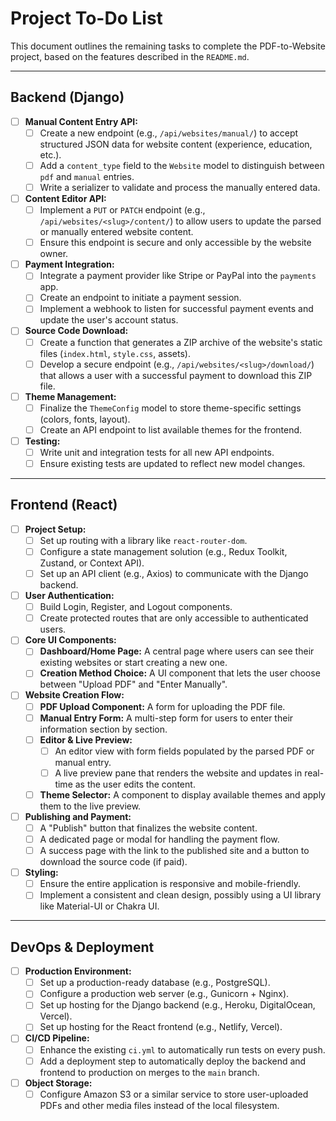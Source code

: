  <!-- Todo updated the json format for the backend  -->
# Project To-Do List

This document outlines the remaining tasks to complete the PDF-to-Website project, based on the features described in the `README.md`.

---

## Backend (Django)

-   [ ] **Manual Content Entry API:**
    -   [ ] Create a new endpoint (e.g., `/api/websites/manual/`) to accept structured JSON data for website content (experience, education, etc.).
    -   [ ] Add a `content_type` field to the `Website` model to distinguish between `pdf` and `manual` entries.
    -   [ ] Write a serializer to validate and process the manually entered data.

-   [ ] **Content Editor API:**
    -   [ ] Implement a `PUT` or `PATCH` endpoint (e.g., `/api/websites/<slug>/content/`) to allow users to update the parsed or manually entered website content.
    -   [ ] Ensure this endpoint is secure and only accessible by the website owner.

-   [ ] **Payment Integration:**
    -   [ ] Integrate a payment provider like Stripe or PayPal into the `payments` app.
    -   [ ] Create an endpoint to initiate a payment session.
    -   [ ] Implement a webhook to listen for successful payment events and update the user's account status.

-   [ ] **Source Code Download:**
    -   [ ] Create a function that generates a ZIP archive of the website's static files (`index.html`, `style.css`, assets).
    -   [ ] Develop a secure endpoint (e.g., `/api/websites/<slug>/download/`) that allows a user with a successful payment to download this ZIP file.

-   [ ] **Theme Management:**
    -   [ ] Finalize the `ThemeConfig` model to store theme-specific settings (colors, fonts, layout).
    -   [ ] Create an API endpoint to list available themes for the frontend.

-   [ ] **Testing:**
    -   [ ] Write unit and integration tests for all new API endpoints.
    -   [ ] Ensure existing tests are updated to reflect new model changes.

---

## Frontend (React)

-   [ ] **Project Setup:**
    -   [ ] Set up routing with a library like `react-router-dom`.
    -   [ ] Configure a state management solution (e.g., Redux Toolkit, Zustand, or Context API).
    -   [ ] Set up an API client (e.g., Axios) to communicate with the Django backend.

-   [ ] **User Authentication:**
    -   [ ] Build Login, Register, and Logout components.
    -   [ ] Create protected routes that are only accessible to authenticated users.

-   [ ] **Core UI Components:**
    -   [ ] **Dashboard/Home Page:** A central page where users can see their existing websites or start creating a new one.
    -   [ ] **Creation Method Choice:** A UI component that lets the user choose between "Upload PDF" and "Enter Manually".

-   [ ] **Website Creation Flow:**
    -   [ ] **PDF Upload Component:** A form for uploading the PDF file.
    -   [ ] **Manual Entry Form:** A multi-step form for users to enter their information section by section.
    -   [ ] **Editor & Live Preview:**
        -   [ ] An editor view with form fields populated by the parsed PDF or manual entry.
        -   [ ] A live preview pane that renders the website and updates in real-time as the user edits the content.
    -   [ ] **Theme Selector:** A component to display available themes and apply them to the live preview.

-   [ ] **Publishing and Payment:**
    -   [ ] A "Publish" button that finalizes the website content.
    -   [ ] A dedicated page or modal for handling the payment flow.
    -   [ ] A success page with the link to the published site and a button to download the source code (if paid).

-   [ ] **Styling:**
    -   [ ] Ensure the entire application is responsive and mobile-friendly.
    -   [ ] Implement a consistent and clean design, possibly using a UI library like Material-UI or Chakra UI.

---

## DevOps & Deployment

-   [ ] **Production Environment:**
    -   [ ] Set up a production-ready database (e.g., PostgreSQL).
    -   [ ] Configure a production web server (e.g., Gunicorn + Nginx).
    -   [ ] Set up hosting for the Django backend (e.g., Heroku, DigitalOcean, Vercel).
    -   [ ] Set up hosting for the React frontend (e.g., Netlify, Vercel).

-   [ ] **CI/CD Pipeline:**
    -   [ ] Enhance the existing `ci.yml` to automatically run tests on every push.
    -   [ ] Add a deployment step to automatically deploy the backend and frontend to production on merges to the `main` branch.

-   [ ] **Object Storage:**
    -   [ ] Configure Amazon S3 or a similar service to store user-uploaded PDFs and other media files instead of the local filesystem.
